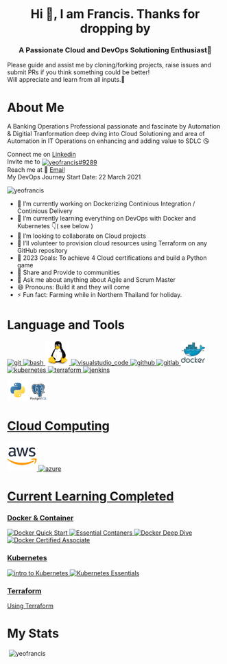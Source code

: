 <h1 align="center">Hi 👋, I am Francis. Thanks for dropping by</h1>
<h3 align="center">A Passionate Cloud and DevOps Solutioning Enthusiast🤣 </h3>

Please guide and assist me by cloning/forking projects, raise issues and submit PRs if you think something could be better!\
Will appreciate and learn from all inputs.🙏


<h1 align="left">About Me</h1>
A Banking Operations Professional passionate and fascinate by Automation & Digitial Tranformation deep dving into Cloud Solutioning and area of 
Automation in IT Operations on enhancing and adding value to SDLC 😘
</p>

Connect me on [Linkedin](https://www.linkedin.com/in/francis-yeo-90543645/)\
Invite me to </a> <a href="https://discord.gg/yeofrancis#9289" target="blank"><img align="center" src="https://raw.githubusercontent.com/rahuldkjain/github-profile-readme-generator/master/src/images/icons/Social/discord.svg" alt="yeofrancis#9289" height="30" width="40" /></a>\
Reach me at 📧 [Email](https://francis.yeo.wk@gmail.com/)\
My DevOps Journey Start Date: 22 March 2021
<p align="left"> <img src="https://komarev.com/ghpvc/?username=yeofrancis&label=Profile%20views&color=0e75b6&style=flat" alt="yeofrancis" /> </p>

- 🔭 I’m currently working on Dockerizing Continious Integration / Continious Delivery
- 🌱 I’m currently learning everything on DevOps with Docker and Kubernetes 👇( see below )
- 🤔 I’m looking to collaborate on Cloud projects 
- 👯 I’ll volunteer to provision cloud resources using Terraform on any GitHub repository
- 🥅 2023 Goals: To achieve 4 Cloud certifications and build a Python game
- :gift_heart: Share and Provide to communities
- 💬 Ask me about anything about Agile and Scrum Master 
- 😄 Pronouns: Build it and they will come
- ⚡ Fun fact: Farming while in Northern Thailand for holiday.


<h1 align="left">Language and Tools</h1>
</a> <a href="https://git-scm.com/" target="_blank" rel="noreferrer"> <img src="https://www.vectorlogo.zone/logos/git-scm/git-scm-icon.svg" alt="git" width="56" height="57"/> <a href="https://www.gnu.org/software/bash/" target="_blank" rel="noreferrer"> <img src="https://www.vectorlogo.zone/logos/gnu_bash/gnu_bash-icon.svg" alt="bash" width="40" height="57"/> </a> 
<a href="https://www.linux.org/" target="_blank" rel="noreferrer"> <img src="https://raw.githubusercontent.com/devicons/devicon/master/icons/linux/linux-original.svg" alt="linux" width="56" height="56"/> </a> <a href="https://code.visualstudio.com/" target="_blank" rel="noreferrer"> <img src="https://www.vectorlogo.zone/logos/visualstudio_code/visualstudio_code-icon.svg" alt="visualstudio_code" width="56" height="56"/> 
<a href="https://github.com/yeofrancis/" target="_blank" rel="noreferrer"> <img src="https://www.vectorlogo.zone/logos/github/github-icon.svg" alt="github" width="56" height="60"/>
  </a> <a href="https://gitlab.com/" target="_blank" rel="noreferrer"> <img src="https://www.vectorlogo.zone/logos/gitlab/gitlab-icon.svg" alt="gitlab" width="56" height="56"/>
</a><a href="https://www.docker.com/" target="_blank" rel="noreferrer"> <img src="https://raw.githubusercontent.com/devicons/devicon/master/icons/docker/docker-original-wordmark.svg" alt="docker" width="57" height="57"/> </a> <a href="https://kubernetes.io" target="_blank" rel="noreferrer"> <img src="https://www.vectorlogo.zone/logos/kubernetes/kubernetes-icon.svg" alt="kubernetes" width="56" height="56"/> </a> </a> <a href="https://www.terraform.io/" target="_blank" rel="noreferrer"> <img src="https://www.vectorlogo.zone/logos/terraformio/terraformio-ar21.svg" alt="terraform" width="60" height="56"/> 
</a> <a href="https://www.jenkins.io" target="_blank" rel="noreferrer"> <img src="https://www.vectorlogo.zone/logos/jenkins/jenkins-icon.svg" alt="jenkins" width="56" height="56"/> </a>
</p>


<code><img height="49" src="https://raw.githubusercontent.com/github/explore/80688e429a7d4ef2fca1e82350fe8e3517d3494d/topics/python/python.png"></code> </a> <a href="https://www.postgresql.org" target="_blank" rel="noreferrer"> <img src="https://raw.githubusercontent.com/devicons/devicon/master/icons/postgresql/postgresql-original-wordmark.svg" alt="postgresql" width="40" height="40"/> 



<h1 align="left">Cloud Computing</h1>
<p align="left"> <a href="https://aws.amazon.com" target="_blank" rel="noreferrer"> <img src="https://raw.githubusercontent.com/devicons/devicon/master/icons/amazonwebservices/amazonwebservices-original-wordmark.svg" alt="aws" width="69" height="69"/> </a> <a href="https://azure.microsoft.com/en-in/" target="_blank" rel="noreferrer"> <img src="https://www.vectorlogo.zone/logos/microsoft_azure/microsoft_azure-icon.svg" alt="azure" width="69" height="69"/> 

<h1 align="left">Current Learning Completed</h1>
  
  <h3 align="left">Docker & Container</h3>  
<img width="243" alt="Docker Quick Start" src="https://user-images.githubusercontent.com/82499575/144445939-8402c4a7-c06e-4cfd-8dbb-9cc68516d31e.png">
<img width="240" alt="Essential Contaners" src="https://user-images.githubusercontent.com/82499575/144446151-01dfd246-493c-4876-a1d2-05c771aef01c.png">
<img width="236" alt="Docker Deep Dive" src="https://user-images.githubusercontent.com/82499575/144447417-dd602bf8-9287-4853-9830-18b65655e5c7.png">
<img width="235" alt="Docker Certified Associate" src="https://user-images.githubusercontent.com/82499575/144447525-3ecd71ef-3e1b-497c-82d9-d31fccda1d5e.png">
  
  <h3 align="left">Kubernetes</h3>  
<img width="233" alt="intro to Kubernetes" src="https://user-images.githubusercontent.com/82499575/144448390-af625520-5527-46d8-8dd5-56d26fccd6b6.png">
<img width="228" alt="Kubernetes Essentials" src="https://user-images.githubusercontent.com/82499575/144448426-b1fb79f3-2556-47c5-9183-716e52191cf8.png">
  
  <h3 align="left">Terraform</h3>
  
  [Using Terraform](https://verify.acloud.guru/12AACC7B2C02/)


<h1 align="left">My Stats</h1>
<p>&nbsp;<img align="center" src="https://github-readme-stats.vercel.app/api?username=yeofrancis&show_icons=true&locale=en" alt="yeofrancis" /></p>
